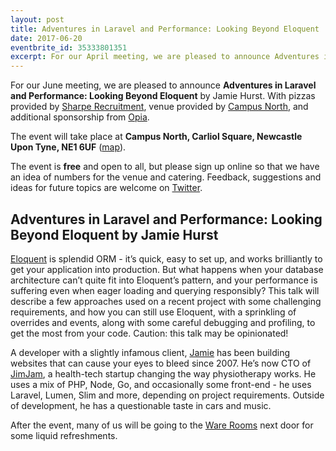 ```yaml
---
layout: post
title: Adventures in Laravel and Performance: Looking Beyond Eloquent
date: 2017-06-20
eventbrite_id: 35333801351
excerpt: For our April meeting, we are pleased to announce Adventures in Laravel and Performance: Looking Beyond Eloquent by Jamie Hurst.
---
```

For our June meeting, we are pleased to announce **Adventures in Laravel and Performance: Looking Beyond Eloquent** by Jamie Hurst.
With pizzas provided by [Sharpe Recruitment][2], venue provided by [Campus North][3], and additional sponsorship from [Opia][4].

The event will take place at **Campus North, Carliol Square, Newcastle Upon Tyne, NE1 6UF** ([map][5]).

The event is **free** and open to all, but please sign up online so that we have an idea of numbers for the venue and catering.
Feedback, suggestions and ideas for future topics are welcome on [Twitter][6].

## Adventures in Laravel and Performance: Looking Beyond Eloquent by Jamie Hurst

[Eloquent][7] is splendid ORM - it’s quick, easy to set up, and works brilliantly to get your application into production. But what happens when your database architecture can’t quite fit into Eloquent’s pattern, and your performance is suffering even when eager loading and querying responsibly? This talk will describe a few approaches used on a recent project with some challenging requirements, and how you can still use Eloquent, with a sprinkling of overrides and events, along with some careful debugging and profiling, to get the most from your code. Caution: this talk may be opinionated!

A developer with a slightly infamous client, [Jamie][8] has been building websites that can cause your eyes to bleed since 2007. 
He’s now CTO of [JimJam][9], a health-tech startup changing the way physiotherapy works. 
He uses a mix of PHP, Node, Go, and occasionally some front-end - he uses Laravel, Lumen, Slim and more, depending on project requirements. 
Outside of development, he has a questionable taste in cars and music.

After the event, many of us will be going to the [Ware Rooms][10] next door for some liquid refreshments.

[2]: http://www.sharperecruitment.co.uk/
[3]: http://campusnorth.co.uk/
[4]: https://www.opia-sp.com/en/home
[5]: https://www.google.co.uk/maps/place/Campus+North/@54.9729132,-1.610583,17z/data=!3m1!4b1!4m5!3m4!1s0x487e70c8214ef835:0x728e1f222751ef97!8m2!3d54.9728115!4d-1.6082737
[6]: https://twitter.com/phpne
[7]: https://laravel.com/docs/5.4/eloquent
[8]: https://twitter.com/jamiefdhurst
[9]: https://jimj.am/
[10]: http://www.eurohostels.co.uk/newcastle/the-ware-rooms/
